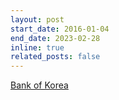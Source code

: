 ```yaml
---
layout: post
start_date: 2016-01-04
end_date: 2023-02-28
inline: true
related_posts: false
---
```


[Bank of Korea](https://www.bok.or.kr/eng/main/main.do)  
